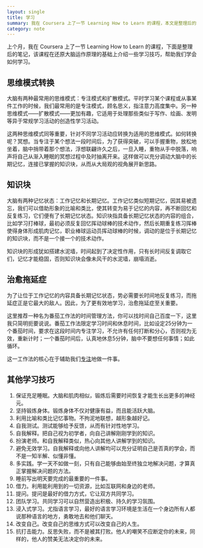 ```yaml
---
layout: single
title: 学习
summary: 我在 Coursera 上了一节 Learning How to Learn 的课程，本文是整理后的笔记，该课程在还原大脑运作原理的基础上介绍一些学习技巧，帮助我们学会如何学习。
category: note
---
```


上个月，我在 Coursera 上了一节 Learning How to Learn 的课程，下面是整理后的笔记，该课程在还原大脑运作原理的基础上介绍一些学习技巧，帮助我们学会如何学习。

## 思维模式转换

大脑有两种最常用的思维模式：专注模式和扩散模式。平时学习某个课程或从事某件工作的时候，我们最常用的是专注模式，顾名思义，指注意力高度集中。另一种思维模式——扩散模式——更加有趣，它适用于处理那些类似于写作、绘画、发明等异于常规学习活动的创造性学习活动。

这两种思维模式同等重要，针对不同学习活动应转换为适用的思维模式。如何转换呢？冥想。当专注于某个想法一段时间后，为了获得突破，可以手握重物，放松地坐着，脑中捎带着那个想法，浮想联翩许久之后，一旦入睡，重物从手中脱落，响声将自己从渐入睡眠的冥想过程中及时抽离开来。这样做可以充分调动大脑中的长期记忆，连接已掌握的知识块，从而从大局观的视角展开新思路。

## 知识块

大脑有两种记忆状态：工作记忆和长期记忆。工作记忆类似短期记忆，因其易被遗忘，我们可以借助形象的比喻和类比，使其转变为易于记忆的内容，再不断回忆和反复练习，它们便有了长期记忆状态。知识块指具备长期记忆状态的内容的组合，比如学习打棒球，最初必须反复回忆挥动球棒的技术动作，然后长期重复练习挥棒使得身体形成肌肉记忆，职业棒球运动员挥动球棒的时候，调动的是位于长期记忆的知识块，而不是一个接一个的技术动作。

知识块的形成犹如搭建水泥墙，时间起到了决定性作用，只有长时间反复调取它们，记忆才能稳固，否则知识块会像未风干的水泥墙，崩塌消逝。

## 治愈拖延症

为了让位于工作记忆的内容具备长期记忆状态，势必需要长时间地反复练习，而拖延症正是它最大的敌人。因此，为了更有效地学习，治愈拖延症至关重要。

这里推荐一种名为番茄工作法的时间管理方法，你可以找时间自己百度一下，这里我只简明扼要说说。番茄工作法限定学习时间和休息时间，比如设定25分钟为一个番茄时间，要求在这段时间内专注学习，不允许有任何打断和分心，否则视为无效，重新计时；一个番茄时间后，认真地休息5分钟，脑中不要想任何事情；如此循环。

这一工作法的核心在于辅助我们[专注](/note/focus.html)地做一件事。

## 其他学习技巧

1. 保证充足睡眠。大脑和肌肉相似，锻炼后需要时间恢复才能生长出更多的神经元。
1. 坚持锻炼身体。锻炼身体不仅对健康有益，而且能活跃大脑。
1. 利用比喻和类比记忆事物。不拘泥地联想，越形象越好记。
1. 自我测试。测试能够给予反馈，从而有针对性地学习。
1. 自我解释。把自己视为初学者，向自己讲解刚刚学到的知识。
1. 扮演老师。和自我解释类似，热心向其他人讲解学到的知识。
1. 避免无效学习。自我解释或向他人讲解均可以充分证明自己是否真的学会，而不是一知半解、似懂非懂。
1. 多实践。学一天不如做一刻，只有自己能够由始至终独立地解决问题，才算真正掌握解决问题的方法。
1. 睡前写出明天要完成的最重要的一件事。
1. 借力。利用能利用到的一切资源，比如互联网和身边的老师。
1. 提问。提问是最好的借力方式，它让双方共同学习。
1. 团队学习。共同学习可以自然营造出积极、持久的学习氛围。
1. 浸入式学习。尤指语言学习，最好的语言学习环境是生活在一个身边所有人都说那种语言的地方，勇敢地去和他们聊天。
1. 改变自己。改变自己的思维方式可以改变自己的人生。
1. 抗打击能力。反思失败，而不是被其打败。他人的嘲笑不应断定你的未来，同样的，他人的赞美无法决定你的未来。
